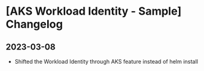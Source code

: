 # [AKS Workload Identity - Sample] Changelog

## 2023-03-08

* Shifted the Workload Identity through AKS feature instead of helm install

